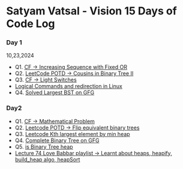 # Satyam Vatsal - Vision 15 Days of Code Log

### Day 1

10,23,2024

- Q1. [CF -> Increasing Sequence with Fixed OR](https://codeforces.com/contest/1988/submission/287461923)
- Q2. [LeetCode POTD -> Cousins in Binary Tree II](https://leetcode.com/problems/cousins-in-binary-tree-ii/solutions/5956444/level-order-traversal-in-a-binary-tree/)
- Q3. [CF -> Light Switches](https://codeforces.com/contest/1993/submission/287488830)
- [Logical Commands and redirection in Linux](https://labex.io/tutorials/linux-logical-commands-and-redirection-387332)
- Q4. [Solved Largest BST on GFG](https://pastebin.com/ADErzwUi)


### Day2

- Q1. [CF -> Mathematical Problem](https://codeforces.com/contest/1986/submission/287617313)
- Q2. [Leetcode POTD -> Flip equivalent binary trees](https://leetcode.com/problems/flip-equivalent-binary-trees/solutions/5961445/easy-c-solution)
- Q3. [Leetcode Kth largest element by min heap](https://leetcode.com/problems/kth-largest-element-in-an-array/solutions/5962089/min-heap-solution-in-c)
- Q4. [Complete Binary Tree on GFG](https://www.geeksforgeeks.org/problems/complete-binary-tree/1?itm_source=geeksforgeeks&itm_medium=article&itm_campaign=practice_card)
- Q5. [is Binary Tree heap](https://www.geeksforgeeks.org/problems/is-binary-tree-heap/1)
- [Lecture 74 Love Babbar playlist -> Learnt about heaps, heapify, build_heap algo, heapSort](https://pastebin.com/dkhWMKFv)
